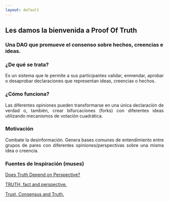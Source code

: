 ```yaml
---
layout: default
---
```


## Les damos la bienvenida a Proof Of Truth
### Una DAO que promueve el consenso sobre hechos, creencias e ideas.

### ¿De qué se trata?
<p style='text-align: justify;'>Es un sistema que le permite a sus participantes validar, enmendar, aprobar o desaprobar declaraciones que representan ideas, creencias o hechos.</p>

### ¿Cómo funciona?
<p style='text-align: justify;'>Las diferentes opiniones pueden transformarse en una única declaración de verdad o, también, crear bifurcaciones (forks) con diferentes ideas utilizando mecanismos de votación cuadrática.</p>

### Motivación
<p style='text-align: justify;'>Combate la desinformación. Genera bases comunes de entendimiento entre grupos de pares con diferentes opiniones/perspectivas sobre una misma idea o creencia.</p>

### Fuentes de Inspiración (muses)

[Does Truth Depend on Perspective?](https://gregenos.org/does-truth-depend-on-perspective/)

[TRUTH, fact and perspective.](http://sohowdoweknow.weebly.com/forum/truth-fact-and-perspective)

[Trust, Consensus and Truth.](https://medium.com/swlh/trust-consensus-and-truth-3ba142706432)
